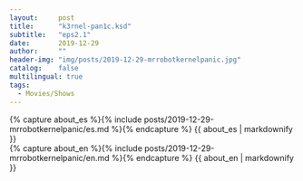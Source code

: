 ```yaml
---
layout:     post
title:      "k3rnel-pan1c.ksd"
subtitle:   "eps2.1"
date:       2019-12-29 
author:     ""
header-img: "img/posts/2019-12-29-mrrobotkernelpanic.jpg"
catalog:    false
multilingual: true
tags:
  - Movies/Shows
---
```


<div class="es post-container">
    {% capture about_es %}{% include posts/2019-12-29-mrrobotkernelpanic/es.md %}{% endcapture %}
    {{ about_es | markdownify }}
</div>

<div class="en post-container">
    {% capture about_en %}{% include posts/2019-12-29-mrrobotkernelpanic/en.md %}{% endcapture %}
    {{ about_en | markdownify }}
</div>
